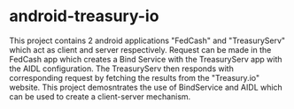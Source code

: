 # android-treasury-io
This project contains 2 android applications "FedCash" and "TreasuryServ" which act as client and server respectively.
Request can be made in the FedCash app which creates a Bind Service with the TreasuryServ app with the AIDL configuration.
The TreasuryServ then responds with corresponding request by fetching the results from the "Treasury.io" website.
This project demosntrates the use of BindService and AIDL which can be used to create a client-server mechanism.
